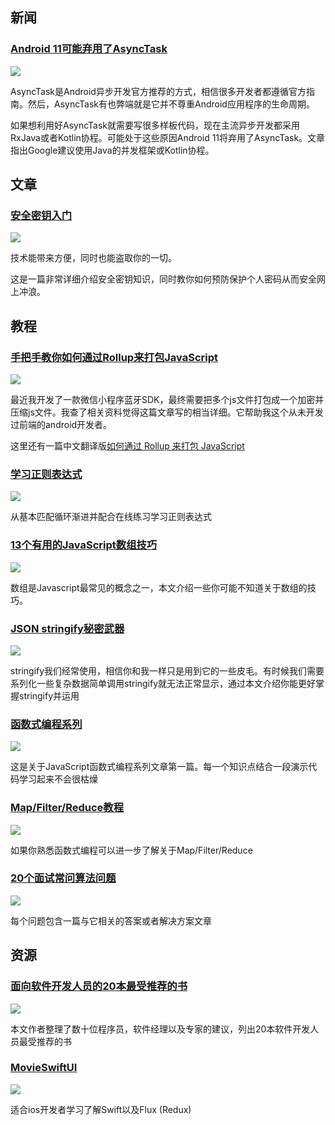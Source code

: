 ## 新闻

### [Android 11可能弃用了AsyncTask](https://www.xda-developers.com/asynctask-deprecate-android-11/)

<img src="https://www.xda-developers.com/files/2019/11/android_kotlin-1-810x298_c.jpg"/>

AsyncTask是Android异步开发官方推荐的方式，相信很多开发者都遵循官方指南。然后，AsyncTask有也弊端就是它并不尊重Android应用程序的生命周期。

如果想利用好AsyncTask就需要写很多样板代码，现在主流异步开发都采用RxJava或者Kotlin协程。可能处于这些原因Android 11将弃用了AsyncTask。文章指出Google建议使用Java的并发框架或Kotlin协程。

## 文章

### [安全密钥入门](https://paulstamatiou.com/getting-started-with-security-keys/)

<img src="https://turbo.paulstamatiou.com/uploads/2019/09/copyright-paulstamatiou_com-security-keys-DSC04276-1500.jpg"/>

技术能带来方便，同时也能盗取你的一切。

这是一篇非常详细介绍安全密钥知识，同时教你如何预防保护个人密码从而安全网上冲浪。

## 教程

### [手把手教你如何通过Rollup来打包JavaScript](https://lengstorf.com/learn-rollup-js/)

<img src="https://www.rollupjs.com/assets/images/twitter-card.jpg"/>

最近我开发了一款微信小程序蓝牙SDK，最终需要把多个js文件打包成一个加密并压缩js文件。我查了相关资料觉得这篇文章写的相当详细。它帮助我这个从未开发过前端的android开发者。

这里还有一篇中文翻译版[如何通过 Rollup 来打包 JavaScript](https://zcfy.cc/article/how-to-bundle-javascript-with-rollup-step-by-step-tutorial-1254.html#)

### [学习正则表达式](https://github.com/ziishaned/learn-regex)

<img src="https://camo.githubusercontent.com/d2e5827a412359c7593575adf876db23d4d50747/68747470733a2f2f692e696d6775722e636f6d2f6259776c3756662e706e67"/>

从基本匹配循环渐进并配合在线练习学习正则表达式

### [13个有用的JavaScript数组技巧](https://dev.to/duomly/13-useful-javascript-array-tips-and-tricks-you-should-know-2jfo)

<img src="https://thepracticaldev.s3.amazonaws.com/i/9awsexsya9o2n69loneg.png"/>

数组是Javascript最常见的概念之一，本文介绍一些你可能不知道关于数组的技巧。

### [JSON stringify秘密武器](https://dev.to/blacksonic/the-secret-power-of-json-stringify-393b)

<img src="https://thepracticaldev.s3.amazonaws.com/i/sisytzkioscsv3dmbx7e.png"/>

stringify我们经常使用，相信你和我一样只是用到它的一些皮毛。有时候我们需要系列化一些复杂数据简单调用stringify就无法正常显示，通过本文介绍你能更好掌握stringify并运用

### [函数式编程系列](https://dev.to/mr_b/an-adequate-introduction-to-functional-programming-1gcl)

<img src="https://pic1.zhimg.com/v2-a1c0823ffa71cf6a5adba2ba913c0e1a_1200x500.jpg"/>

这是关于JavaScript函数式编程系列文章第一篇。每一个知识点结合一段演示代码学习起来不会很枯燥

### [Map/Filter/Reduce教程](https://dev.to/chrisachard/map-filter-reduce-crash-course-5gan)

<img src="https://thepracticaldev.s3.amazonaws.com/i/mgcuihl4bicusutctlow.png"/>

如果你熟悉函数式编程可以进一步了解关于Map/Filter/Reduce

### [20个面试常问算法问题](https://dev.to/javinpaul/20-basic-algorithms-problems-from-coding-interviews-4o76)

<img src="https://thepracticaldev.s3.amazonaws.com/i/6g7h7h003519npxbcf9g.png"/>

每个问题包含一篇与它相关的答案或者解决方案文章

## 资源

### [面向软件开发人员的20本最受推荐的书](https://dev.to/awwsmm/20-most-recommended-books-for-software-developers-5578)

<img src="https://thepracticaldev.s3.amazonaws.com/i/lee3yr9dzmevpfz8r6p3.jpg"/>

本文作者整理了数十位程序员，软件经理以及专家的建议，列出20本软件开发人员最受推荐的书

### [MovieSwiftUI](https://github.com/Dimillian/MovieSwiftUI)

<img src="https://github.com/Dimillian/MovieSwiftUI/raw/master/images/MovieSwiftUI_promo_new.png"/>

适合ios开发者学习了解Swift以及Flux (Redux)
